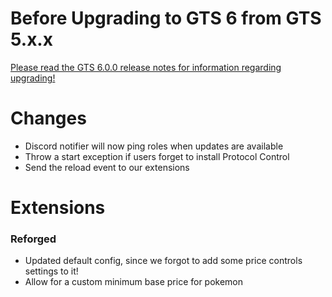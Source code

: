 # Before Upgrading to GTS 6 from GTS 5.x.x

[Please read the GTS 6.0.0 release notes for information regarding upgrading!](https://ore.spongepowered.org/NickImpact/GTS/versions/6.0.0)

# Changes
* Discord notifier will now ping roles when updates are available
* Throw a start exception if users forget to install Protocol Control
* Send the reload event to our extensions

# Extensions

### Reforged
* Updated default config, since we forgot to add some price controls settings to it!
* Allow for a custom minimum base price for pokemon
